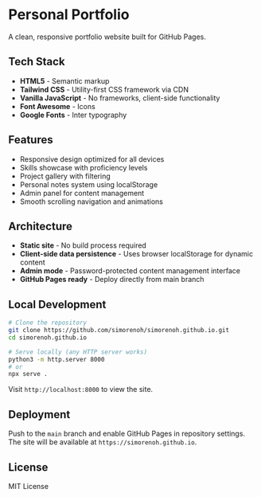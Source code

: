 # Personal Portfolio

A clean, responsive portfolio website built for GitHub Pages.

## Tech Stack

- **HTML5** - Semantic markup
- **Tailwind CSS** - Utility-first CSS framework via CDN
- **Vanilla JavaScript** - No frameworks, client-side functionality
- **Font Awesome** - Icons
- **Google Fonts** - Inter typography

## Features

- Responsive design optimized for all devices
- Skills showcase with proficiency levels
- Project gallery with filtering
- Personal notes system using localStorage
- Admin panel for content management
- Smooth scrolling navigation and animations

## Architecture

- **Static site** - No build process required
- **Client-side data persistence** - Uses browser localStorage for dynamic content
- **Admin mode** - Password-protected content management interface
- **GitHub Pages ready** - Deploy directly from main branch

## Local Development

```bash
# Clone the repository
git clone https://github.com/simorenoh/simorenoh.github.io.git
cd simorenoh.github.io

# Serve locally (any HTTP server works)
python3 -m http.server 8000
# or
npx serve .
```

Visit `http://localhost:8000` to view the site.

## Deployment

Push to the `main` branch and enable GitHub Pages in repository settings. The site will be available at `https://simorenoh.github.io`.

## License

MIT License
